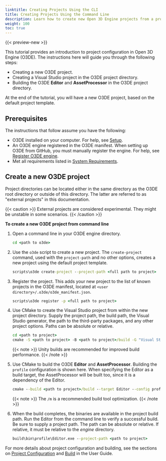 ```yaml
---
linktitle: Creating Projects Using the CLI
title: Creating Projects Using the Command Line
description: Learn how to create new Open 3D Engine projects from a project template using the CLI.
weight: 100
toc: true
---
```


{{< preview-new >}}

This tutorial provides an introduction to project configuration in Open 3D Engine (O3DE). The instructions here will guide you through the following steps:

* Creating a new O3DE project.
* Creating a Visual Studio project in the O3DE project directory.
* Building the O3DE **Editor** and **AssetProcessor** in the O3DE project directory.

At the end of the tutorial, you will have a new O3DE project, based on the default project template.

## Prerequisites

The instructions that follow assume you have the following:

* O3DE installed on your computer. For help, see [Setup](/docs/welcome-guide/setup).
* An O3DE engine registered in the O3DE manifest. When setting up O3DE from GitHub, you must manually register the engine. For help, see [Register O3DE engine](/docs/welcome-guide/setup/setup-from-github/#register-o3de-engine).
* Met all requirements listed in [System Requirements](/docs/welcome-guide/setup/requirements.md).

## Create a new O3DE project

Project directories can be located either in the same directory as the O3DE root directory or outside of this directory. The latter are referred to as "external projects" in this documentation.

{{< caution >}}
External projects are considered experimental. They might be unstable in some scenarios.
{{< /caution >}}

**To create a new O3DE project from command line**

1. Open a command line in your O3DE engine directory.

    ```cmd
    cd <path to o3de>
    ```

1. Use the `o3de` script to create a new project. The `create-project` command, used with the `project-path` and no other options, creates a new project using the default project template.

    ```cmd
    scripts\o3de create-project --project-path <full path to project>
    ```

1. Register the project. This adds your new project to the list of known projects in the O3DE manifest, located at `<user directory>/.o3de/o3de_manifest.json`.

    ```cmd
    scripts\o3de register -p <full path to project>
    ```

1. Use CMake to create the Visual Studio project from within the new project directory. Supply the project path, the build path, the Visual Studio generator, the path to the third-party packages, and any other project options. Paths can be absolute or relative.

    ```cmd
    cd <path to project>
    cmake -S <path to project> -B <path to project>/build -G "Visual Studio 16 2019" -DLY_3RDPARTY_PATH=<path to 3rd party packages> -DLY_UNITY_BUILD=ON
    ```

    {{< note >}}
Unity builds are recommended for improved build performance.
    {{< /note >}}

1. Use CMake to build the O3DE **Editor** and **AssetProcessor**. Building the `profile` configuration is shown here. When specifying the Editor as a build target, the AssetProcessor will be built too, since it is a dependency of the Editor.

    ```cmd
    cmake --build <path to project>/build --target Editor --config profile -- /m
    ```

    {{< note >}}
The `/m` is a recommended build tool optimization.
    {{< /note >}}

1. When the build completes, the binaries are available in the project build path. Run the Editor from the command line to verify a successful build. Be sure to supply a project path. The path can be absolute or relative. If relative, it must be relative to the _engine_ directory.

    ```cmd
    build\bin\profile\Editor.exe --project-path <path to project>
    ```

For more details about project configuration and building, see the sections on [Project Configuration](/docs/user-guide/project-config) and [Build](/docs/user-guide/build) in the User Guide.
